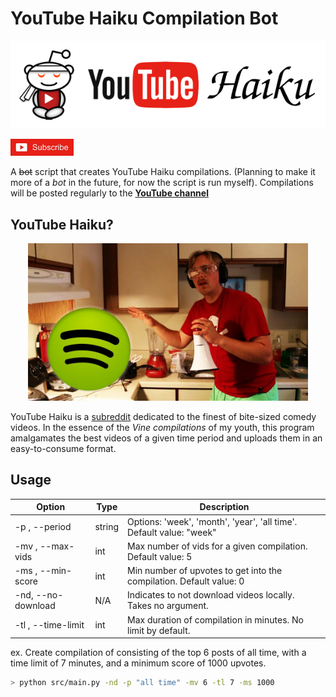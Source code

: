 # YouTube Haiku Compilation Bot

<p align="center">
  <a href="http://www.youtube.com/channel/UC4bbRJvsJ5ruK2znzjOOZCg?sub_confirmation=1">
    <img src="imgs/yt-haiku.png">
  </a>
</p>
<p align="left">
  <a href="http://www.youtube.com/channel/UC4bbRJvsJ5ruK2znzjOOZCg?sub_confirmation=1">
    <img src="imgs/github/subscribe.jpg", width="20%" height="30%">
  </a>
</p>

A ~~bot~~ script that creates YouTube Haiku compilations. (Planning to make it more of a *bot* in the future, for now the script is run myself). Compilations will be posted regularly to the **[YouTube channel](https://www.youtube.com/channel/UC4bbRJvsJ5ruK2znzjOOZCg)**

## YouTube Haiku?

<p align="center">
  <a href="https://www.youtube.com/watch?v=BvQ571eAOZE">
    <img src="imgs/github/gus_johnson.jpg" alt="Recording a Spotify Ad - Gus Johnson" width="448" height="252">
  </a>
</p>

YouTube Haiku is a [subreddit](https://www.reddit.com/r/youtubehaiku/) dedicated to the finest of bite-sized comedy videos. In the essence of the *Vine compilations* of my youth, this program amalgamates the best videos of a given time period and uploads them in an easy-to-consume format.

## Usage
| Option                | Type     | Description                                      |
|-----------------------|----------|--------------------------------------------------|
| -p , --period         | string   | Options: 'week', 'month', 'year', 'all time'. Default value: "week" |
| -mv , --max-vids      | int      | Max number of vids for a given compilation. Default value: 5|
| -ms , --min-score     | int      | Min number of upvotes to get into the compilation. Default value: 0|
| -nd, --no-download    | N/A      | Indicates to not download videos locally. Takes no argument.   |
| -tl , --time-limit    | int      | Max duration of compilation in minutes. No limit by default.|

ex. Create compilation of consisting of the top 6 posts of all time, with a time limit of 7 minutes, and a minimum score of 1000 upvotes.

```bash
> python src/main.py -nd -p "all time" -mv 6 -tl 7 -ms 1000
```
